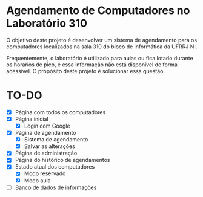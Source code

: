 # Agendamento de Computadores no Laboratório 310

O objetivo deste projeto é desenvolver um sistema de agendamento para os computadores localizados na sala 310 do bloco de informática da UFRRJ NI.

Frequentemente, o laboratório é utilizado para aulas ou fica lotado durante os horários de pico, e essa informação não está disponível de forma acessível. O propósito deste projeto é solucionar essa questão.

# TO-DO

- [X] Página com todos os computadores
- [X] Página inicial
  - [X] Login com Google
- [X] Página de agendamento
  - [X] Sistema de agendamento
  - [X] Salvar as alterações
- [X] Página de administração
- [X] Página do histórico de agendamentos
- [X] Estado atual dos computadores
  - [X] Modo reservado
  - [X] Modo aula
- [ ] Banco de dados de informações
